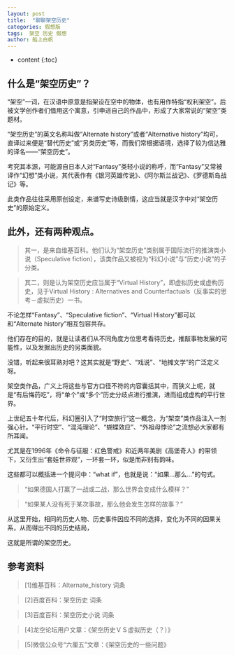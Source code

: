 ```yaml
---
layout: post
title:  "聊聊架空历史"
categories: 假想版
tags:  架空 历史 假想
author: 船上白帆
---
```


* content
{:toc}


## 什么是“架空历史”？

“架空”一词，在汉语中原意是指架设在空中的物体，也有用作特指“权利架空”。后被文学创作者们借用这个寓意，引申进自己的作品中，形成了大家常说的“架空”类题材。

“架空历史”的英文名称叫做“Alternate history”或者“Alternative history”均可，直译过来便是“替代历史”或“另类历史”等，而我们常根据语境，选择了较为信达雅的译名——“架空历史”。

考究其本源，可能源自日本人对“Fantasy”类轻小说的称呼，而“Fantasy”又常被译作“幻想”类小说，其代表作有《银河英雄传说》、《阿尔斯兰战记》、《罗德斯岛战记》等。

此类作品往往采用原创设定，来谱写史诗级剧情，这应当就是汉字中对“架空历史”的原始定义。


## 此外，还有两种观点。

> 其一，是来自维基百科。他们认为“架空历史”类别属于国际流行的推演类小说（Speculative fiction），该类作品又被视为“科幻小说”与“历史小说”的子分类。

> 其二，则是认为架空历史应当属于“Virtual History”，即虚拟历史或虚构历史，见于Virtual History : Alternatives and Counterfactuals（反事实的思考－虚拟历史）一书。

不论怎样“Fantasy”、“Speculative fiction”、“Virtual History”都可以和“Alternate history”相互包容共存。

他们存在的目的，就是让读者们从不同角度方位思考看待历史，推敲事物发展的可能性，以及发掘出历史的另类面貌。

没错，听起来很耳熟对吧？这其实就是“野史”、“戏说”、“地摊文学”的广泛定义呀。


架空类作品，广义上将这些与官方口径不符的内容囊括其中，而狭义上呢，就是“有后悔药吃”，将“单个”或“多个”历史分歧点进行推演，进而组成虚构的平行世界。

上世纪五十年代后，科幻圈引入了“时空旅行”这一概念，为“架空”类作品注入一剂强心针。“平行时空”、“混沌理论”、“蝴蝶效应”、“外祖母悖论”之流想必大家都有所耳闻。

尤其是在1996年《命令与征服：红色警戒》和近两年美剧《高堡奇人》的带领下，又衍生出“套娃世界观”，一环套一环，似是而非别有韵味。

这些都可以概括进一个提问中：“what if”，也就是说：“如果…那么…”的句式。

> “如果德国人打赢了一战或二战，那么世界会变成什么模样？”

> “如果某人没有死于某次事故，那么他会发生怎样的故事？”

从这里开始，相同的历史人物、历史事件因应不同的选择，变化为不同的因果关系，从而得出不同的历史结局，

这就是所谓的架空历史。


## 参考资料

> [1]维基百科：Alternate_history 词条

> [2]百度百科：架空历史 词条

> [3]百度百科：架空历史小说 词条

> [4]龙空论坛用户文章：《架空历史ＶＳ虚拟历史（？）》

> [5]微信公众号“六厘五”文章：《架空历史的一些问题》